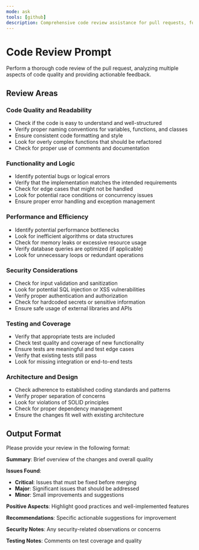 ```yaml
---
mode: ask
tools: [github]
description: Comprehensive code review assistance for pull requests, focusing on quality, security, and maintainability.
---
```


# Code Review Prompt

Perform a thorough code review of the pull request, analyzing multiple aspects of code quality and providing actionable feedback.

## Review Areas

### Code Quality and Readability
- Check if the code is easy to understand and well-structured
- Verify proper naming conventions for variables, functions, and classes
- Ensure consistent code formatting and style
- Look for overly complex functions that should be refactored
- Check for proper use of comments and documentation

### Functionality and Logic
- Identify potential bugs or logical errors
- Verify that the implementation matches the intended requirements
- Check for edge cases that might not be handled
- Look for potential race conditions or concurrency issues
- Ensure proper error handling and exception management

### Performance and Efficiency
- Identify potential performance bottlenecks
- Look for inefficient algorithms or data structures
- Check for memory leaks or excessive resource usage
- Verify database queries are optimized (if applicable)
- Look for unnecessary loops or redundant operations

### Security Considerations
- Check for input validation and sanitization
- Look for potential SQL injection or XSS vulnerabilities
- Verify proper authentication and authorization
- Check for hardcoded secrets or sensitive information
- Ensure safe usage of external libraries and APIs

### Testing and Coverage
- Verify that appropriate tests are included
- Check test quality and coverage of new functionality
- Ensure tests are meaningful and test edge cases
- Verify that existing tests still pass
- Look for missing integration or end-to-end tests

### Architecture and Design
- Check adherence to established coding standards and patterns
- Verify proper separation of concerns
- Look for violations of SOLID principles
- Check for proper dependency management
- Ensure the changes fit well with existing architecture

## Output Format

Please provide your review in the following format:

**Summary**: Brief overview of the changes and overall quality

**Issues Found**:
- **Critical**: Issues that must be fixed before merging
- **Major**: Significant issues that should be addressed
- **Minor**: Small improvements and suggestions

**Positive Aspects**: Highlight good practices and well-implemented features

**Recommendations**: Specific actionable suggestions for improvement

**Security Notes**: Any security-related observations or concerns

**Testing Notes**: Comments on test coverage and quality
